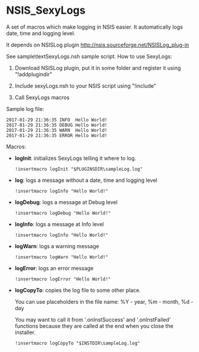 # NSIS_SexyLogs
A set of macros which make logging in NSIS easier. It automatically logs date, time and logging level.

It depends on NSISLog plugin http://nsis.sourceforge.net/NSISLog_plug-in

See sample\textSexyLogs.nsh sample script. How to use SexyLogs:

1. Download NSISLog plugin, put it in some folder and register it using "!addplugindir"

2. Include sexyLogs.nsh to your NSIS script using "!include"

3. Call SexyLogs macros

Sample log file:
  ```
  2017-01-29 21:36:35 INFO  Hello World!
  2017-01-29 21:36:35 DEBUG Hello World!
  2017-01-29 21:36:35 WARN  Hello World!
  2017-01-29 21:36:35 ERROR Hello World!
  ```

Macros:
- **logInit**: initializes SexyLogs telling it where to log.

  ```
  !insertmacro logInit "$PLUGINSDIR\sampleLog.log"
  ```  
- **log**: logs a message without a date, time and logging level

  ```!insertmacro logInfo "Hello World!"```
  
- **logDebug**: logs a message at Debug level

  ```!insertmacro logDebug "Hello World!"```
  
- **logInfo**: logs a message at Info level

  ```!insertmacro logInfo "Hello World!"```
  
- **logWarn**: logs a warning message

  ```!insertmacro logWarn "Hello World!"```
  
- **logError**: logs an error message
  
  ```!insertmacro logError "Hello World!"```
  
- **logCopyTo**: copies the log file to some other place.

  You can use placeholders in the file name: %Y - year, %m - month, %d - day

  You may want to call it from '.onInstSuccess' and '.onInstFailed' functions because they are called at the end when you close the installer.

  ```!insertmacro logCopyTo "$INSTDIR\sampleLog.log"```
